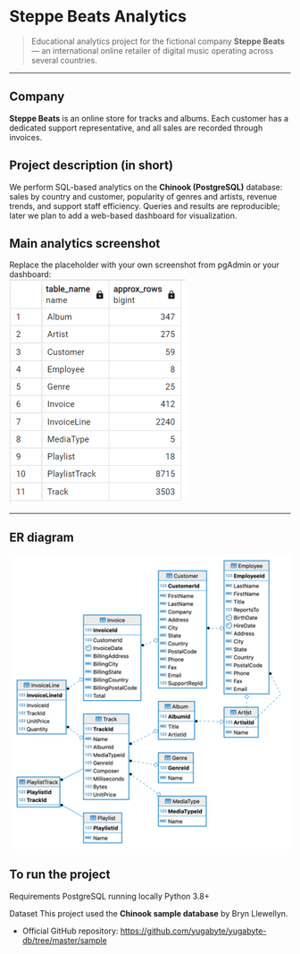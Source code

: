 # Steppe Beats Analytics

> Educational analytics project for the fictional company **Steppe Beats** — an international online retailer of digital music operating across several countries.

---

## Company
**Steppe Beats** is an online store for tracks and albums. Each customer has a dedicated support representative, and all sales are recorded through invoices.

## Project description (in short)
We perform SQL-based analytics on the **Chinook (PostgreSQL)** database: sales by country and customer, popularity of genres and artists, revenue trends, and support staff efficiency. Queries and results are reproducible; later we plan to add a web-based dashboard for visualization.

## Main analytics screenshot
Replace the placeholder with your own screenshot from pgAdmin or your dashboard:  
![Main analytics](tableRowsData.png)

---
## ER diagram
![ER diagram](ER_diagaram/chinook-er-diagram.png)
## To run the project 

Requirements
PostgreSQL running locally
Python 3.8+

Dataset
This project used the **Chinook sample database** by Bryn Llewellyn.
- Official GitHub repository: https://github.com/yugabyte/yugabyte-db/tree/master/sample

